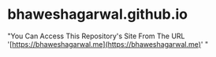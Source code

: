 # bhaweshagarwal.github.io
"You Can Access This Repository's Site From The URL '[https://bhaweshagarwal.me](https://bhaweshagarwal.me)' "
